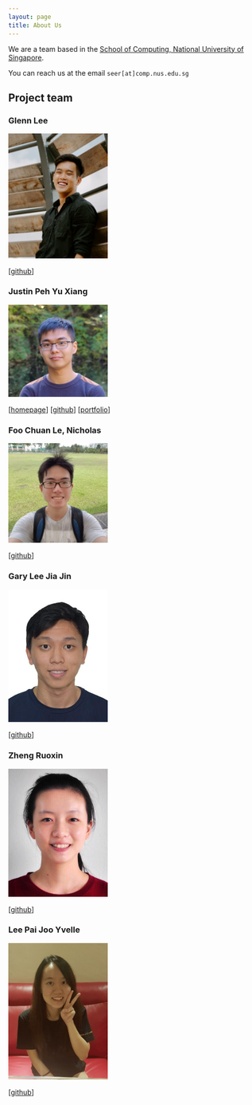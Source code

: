 ```yaml
---
layout: page
title: About Us
---
```


We are a team based in the [School of Computing, National University of Singapore](http://www.comp.nus.edu.sg).

You can reach us at the email `seer[at]comp.nus.edu.sg`

## Project team

### Glenn Lee

<img src="images/glennljs.png" width="200px">

[[github](http://github.com/glennljs)]

### Justin Peh Yu Xiang

<img src="images/pyuxiang.png" width="200px">


[[homepage](https://pyuxiang.com/)]
[[github](https://github.com/pyuxiang)]
[[portfolio](team/justin.md)]

### Foo Chuan Le, Nicholas

<img src="images/nickyfoo.png" width="200px">

[[github](http://github.com/nickyfoo)]


### Gary Lee Jia Jin

<img src="images/garyljj.png" width="200px">

[[github](https://github.com/garyljj)]

### Zheng Ruoxin

<img src="images/zhengruoxin.png" width="200px">

[[github](https://github.com/zhengruoxin)]

### Lee Pai Joo Yvelle

<img src="images/ellevy.png" width="200px">

[[github](https://github.com/ellevy)]
